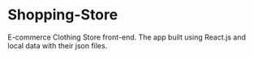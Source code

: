 # Shopping-Store
E-commerce Clothing Store front-end.
The app built using React.js and local data with their json files.


